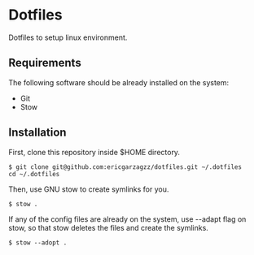 # Dotfiles

Dotfiles to setup linux environment.

## Requirements

The following software should be already installed on the system:

- Git
- Stow

## Installation

First, clone this repository inside $HOME directory.

```
$ git clone git@github.com:ericgarzagzz/dotfiles.git ~/.dotfiles
cd ~/.dotfiles
```

Then, use GNU stow to create symlinks for you.

```
$ stow .
```

If any of the config files are already on the system, use --adapt flag on stow, so that stow deletes the files and create the symlinks.

```
$ stow --adopt .
```
